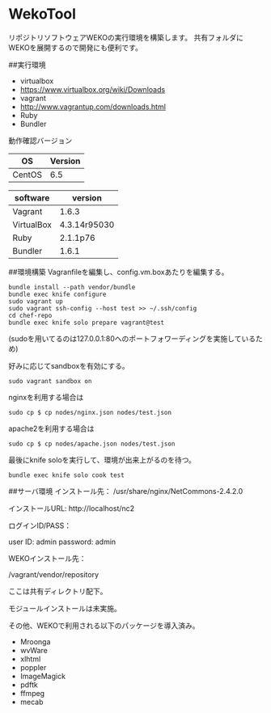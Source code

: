 WekoTool
======

リポジトリソフトウェアWEKOの実行環境を構築します。
共有フォルダにWEKOを展開するので開発にも便利です。

##実行環境
* virtualbox
 * https://www.virtualbox.org/wiki/Downloads
* vagrant
 * http://www.vagrantup.com/downloads.html
* Ruby
 * Bundler

動作確認バージョン

| OS        | Version    |
|-----------|------------|
| CentOS    | 6.5        |

| software  | version    |
|-----------|------------|
|Vagrant    |1.6.3       |
|VirtualBox |4.3.14r95030|
|Ruby       |2.1.1p76    |
|Bundler    |1.6.1       |

##環境構築
Vagranfileを編集し、config.vm.boxあたりを編集する。

	bundle install --path vendor/bundle
	bundle exec knife configure
	sudo vagrant up
    sudo vagrant ssh-config --host test >> ~/.ssh/config
	cd chef-repo
	bundle exec knife solo prepare vagrant@test

(sudoを用いてるのは127.0.0.1:80へのポートフォワーディングを実施しているため)

好みに応じてsandboxを有効にする。

    sudo vagrant sandbox on

nginxを利用する場合は

    sudo cp $ cp nodes/nginx.json nodes/test.json

apache2を利用する場合は

    sudo cp $ cp nodes/apache.json nodes/test.json

最後にknife soloを実行して、環境が出来上がるのを待つ。

	bundle exec knife solo cook test

##サーバ環境
インストール先：
/usr/share/nginx/NetCommons-2.4.2.0

インストールURL:
http://localhost/nc2

ログインID/PASS：

user  ID: admin
password: admin

WEKOインストール先：

/vagrant/vendor/repository

ここは共有ディレクトリ配下。


モジュールインストールは未実施。

その他、WEKOで利用される以下のパッケージを導入済み。

- Mroonga
- wvWare
- xlhtml
- poppler
- ImageMagick
- pdftk
- ffmpeg
- mecab
